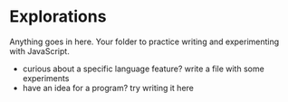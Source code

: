 # Explorations

Anything goes in here. Your folder to practice writing and experimenting with JavaScript.

- curious about a specific language feature? write a file with some experiments
- have an idea for a program? try writing it here
